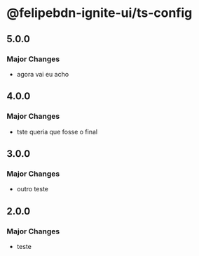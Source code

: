 # @felipebdn-ignite-ui/ts-config

## 5.0.0

### Major Changes

- agora vai eu acho

## 4.0.0

### Major Changes

- tste queria que fosse o final

## 3.0.0

### Major Changes

- outro teste

## 2.0.0

### Major Changes

- teste
